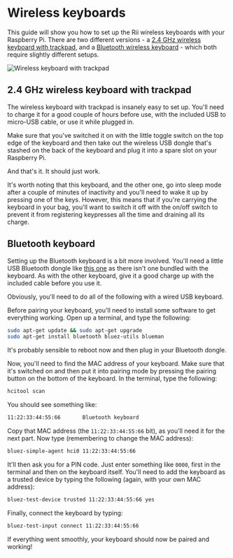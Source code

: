 # Wireless keyboards

This guide will show you how to set up the Rii wireless keyboards with your
Raspberry Pi. There are two different versions - a
[2.4 GHz wireless keyboard with trackpad](https://shop.pimoroni.com/products/ultra-slim-2-4ghz-keyboard-with-touchpad),
and a [Bluetooth wireless keyboard](https://shop.pimoroni.com/products/ultra-slim-bluetooth-keyboard) -
which both require slightly different setups.

![Wireless keyboard with trackpad](images/wireless_keyboard.jpg)

## 2.4 GHz wireless keyboard with trackpad

The wireless keyboard with trackpad is insanely easy to set up. You'll need to
charge it for a good couple of hours before use, with the included USB to
micro-USB cable, or use it while plugged in.

Make sure that you've switched it on with the little toggle switch on the top
edge of the keyboard and then take out the wireless USB dongle that's stashed
on the back of the keyboard and plug it into a spare slot on your Raspberry Pi.

And that's it. It should just work.

It's worth noting that this keyboard, and the
other one, go into sleep mode after a couple of minutes of inactivity and you'll
need to wake it up by pressing one of the keys. However, this means that if
you're carrying the keyboard in your bag, you'll want to switch it off with the
on/off switch to prevent it from registering keypresses all the time and
draining all its charge.

## Bluetooth keyboard

Setting up the Bluetooth keyboard is a bit more involved. You'll need a little
USB Bluetooth dongle like [this one](https://shop.pimoroni.com/products/bluetooth-4-0-usb-module-v2-1-back-compatible)
as there isn't one bundled with the keyboard. As with the other keyboard,
give it a good charge up with the included cable before you use it.

Obviously, you'll need to do all of the following with a wired USB keyboard.

Before pairing your keyboard, you'll need to install some software to get
everything working. Open up a terminal, and type the following:

```bash
sudo apt-get update && sudo apt-get upgrade
sudo apt-get install bluetooth bluez-utils blueman
```

It's probably sensible to reboot now and then plug in your Bluetooth dongle.

Now, you'll need to find the MAC address of your keyboard. Make sure that it's
switched on and then put it into pairing mode by pressing the pairing button on
the bottom of the keyboard. In the terminal, type the following:

```bash
hcitool scan
```

You should see something like:

```bash
11:22:33:44:55:66       Bluetooth keyboard
```

Copy that MAC address (the `11:22:33:44:55:66` bit), as you'll need it for the
next part. Now type (remembering to change the MAC address):

```bash
bluez-simple-agent hci0 11:22:33:44:55:66
```

It'll then ask you for a PIN code. Just enter something like `0000`, first in
the terminal and then on the keyboard itself. You'll need to add the keyboard
as a trusted device by typing the following (again, with your own MAC address):

```bash
bluez-test-device trusted 11:22:33:44:55:66 yes
```

Finally, connect the keyboard by typing:

```bash
bluez-test-input connect 11:22:33:44:55:66
```

If everything went smoothly, your keyboard should now be paired and working!
